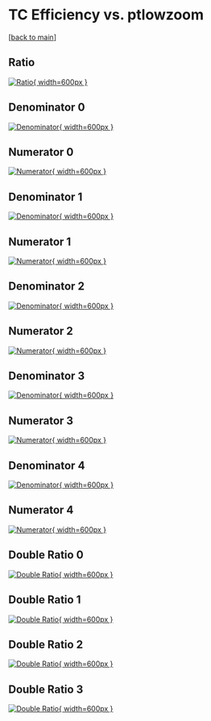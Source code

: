 # TC Efficiency vs. ptlowzoom

[[back to main](./)]



## Ratio

[![Ratio](../mtv/var/TC_base_211_0_eff_ptlowzoom.png){ width=600px }](../mtv/var/TC_base_211_0_eff_ptlowzoom.pdf)

## Denominator 0

[![Denominator](../mtv/den/TC_base_211_0_eff_ptlowzoom_den0.png){ width=600px }](../mtv/den/TC_base_211_0_eff_ptlowzoom_den0.pdf)

## Numerator 0

[![Numerator](../mtv/num/TC_base_211_0_eff_ptlowzoom_num0.png){ width=600px }](../mtv/num/TC_base_211_0_eff_ptlowzoom_num0.pdf)

## Denominator 1

[![Denominator](../mtv/den/TC_base_211_0_eff_ptlowzoom_den1.png){ width=600px }](../mtv/den/TC_base_211_0_eff_ptlowzoom_den1.pdf)

## Numerator 1

[![Numerator](../mtv/num/TC_base_211_0_eff_ptlowzoom_num1.png){ width=600px }](../mtv/num/TC_base_211_0_eff_ptlowzoom_num1.pdf)

## Denominator 2

[![Denominator](../mtv/den/TC_base_211_0_eff_ptlowzoom_den2.png){ width=600px }](../mtv/den/TC_base_211_0_eff_ptlowzoom_den2.pdf)

## Numerator 2

[![Numerator](../mtv/num/TC_base_211_0_eff_ptlowzoom_num2.png){ width=600px }](../mtv/num/TC_base_211_0_eff_ptlowzoom_num2.pdf)

## Denominator 3

[![Denominator](../mtv/den/TC_base_211_0_eff_ptlowzoom_den3.png){ width=600px }](../mtv/den/TC_base_211_0_eff_ptlowzoom_den3.pdf)

## Numerator 3

[![Numerator](../mtv/num/TC_base_211_0_eff_ptlowzoom_num3.png){ width=600px }](../mtv/num/TC_base_211_0_eff_ptlowzoom_num3.pdf)

## Denominator 4

[![Denominator](../mtv/den/TC_base_211_0_eff_ptlowzoom_den4.png){ width=600px }](../mtv/den/TC_base_211_0_eff_ptlowzoom_den4.pdf)

## Numerator 4

[![Numerator](../mtv/num/TC_base_211_0_eff_ptlowzoom_num4.png){ width=600px }](../mtv/num/TC_base_211_0_eff_ptlowzoom_num4.pdf)

## Double Ratio 0

[![Double Ratio](../mtv/ratio/TC_base_211_0_eff_ptlowzoom_ratio0.png){ width=600px }](../mtv/ratio/TC_base_211_0_eff_ptlowzoom_ratio0.pdf)

## Double Ratio 1

[![Double Ratio](../mtv/ratio/TC_base_211_0_eff_ptlowzoom_ratio1.png){ width=600px }](../mtv/ratio/TC_base_211_0_eff_ptlowzoom_ratio1.pdf)

## Double Ratio 2

[![Double Ratio](../mtv/ratio/TC_base_211_0_eff_ptlowzoom_ratio2.png){ width=600px }](../mtv/ratio/TC_base_211_0_eff_ptlowzoom_ratio2.pdf)

## Double Ratio 3

[![Double Ratio](../mtv/ratio/TC_base_211_0_eff_ptlowzoom_ratio3.png){ width=600px }](../mtv/ratio/TC_base_211_0_eff_ptlowzoom_ratio3.pdf)

